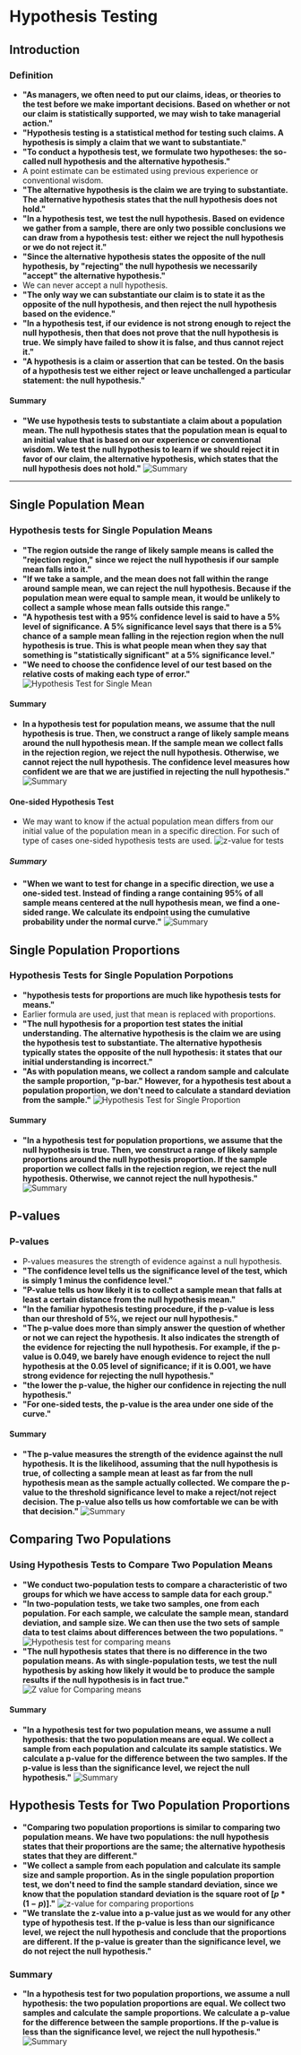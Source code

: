 # Hypothesis Testing

## Introduction

### Definition

- **"As managers, we often need to put our claims, ideas, or theories to the test before we make important decisions. Based on whether or not our claim is statistically supported, we may wish to take managerial action."**
- **"Hypothesis testing is a statistical method for testing such claims. A hypothesis is simply a claim that we want to substantiate."**
- **"To conduct a hypothesis test, we formulate two hypotheses: the so-called null hypothesis and the alternative hypothesis."**
- A point estimate can be estimated using previous experience or conventional wisdom.
- **"The alternative hypothesis is the claim we are trying to substantiate. The alternative hypothesis states that the null hypothesis does not hold."**
- **"In a hypothesis test, we test the null hypothesis. Based on evidence we gather from a sample, there are only two possible conclusions we can draw from a hypothesis test: either we reject the null hypothesis or we do not reject it."**
- **"Since the alternative hypothesis states the opposite of the null hypothesis, by "rejecting" the null hypothesis we necessarily "accept" the alternative hypothesis."**
- We can never accept a null hypothesis.
- **"The only way we can substantiate our claim is to state it as the opposite of the null hypothesis, and then reject the null hypothesis based on the evidence."**
- **"In a hypothesis test, if our evidence is not strong enough to reject the null hypothesis, then that does not prove that the null hypothesis is true. We simply have failed to show it is false, and thus cannot reject it."**
- **"A hypothesis is a claim or assertion that can be tested. On the basis of a hypothesis test we either reject or leave unchallenged a particular statement: the null hypothesis."**

#### Summary

- **"We use hypothesis tests to substantiate a claim about a population mean. The null hypothesis states that the population mean is equal to an initial value that is based on our experience or conventional wisdom. We test the null hypothesis to learn if we should reject it in favor of our claim, the alternative hypothesis, which states that the null hypothesis does not hold."**
![Summary](./summary_hypothesis_testing.png)

----

## Single Population Mean

### Hypothesis tests for Single Population Means

- **"The region outside the range of likely sample means is called the "rejection region," since we reject the null hypothesis if our sample mean falls into it."**
- **"If we take a sample, and the mean does not fall within the range around sample mean, we can reject the null hypothesis. Because if the population mean were equal to sample mean, it would be unlikely to collect a sample whose mean falls outside this range."**
- **"A hypothesis test with a 95% confidence level is said to have a 5% level of significance. A 5% significance level says that there is a 5% chance of a sample mean falling in the rejection region when the null hypothesis is true. This is what people mean when they say that something is "statistically significant" at a 5% significance level."**
- **"We need to choose the confidence level of our test based on the relative costs of making each type of error."**
![Hypothesis Test for Single Mean](./hypothesis_test_for%20single_mean.png)

#### Summary

- **In a hypothesis test for population means, we assume that the null hypothesis is true. Then, we construct a range of likely sample means around the null hypothesis mean. If the sample mean we collect falls in the rejection region, we reject the null hypothesis. Otherwise, we cannot reject the null hypothesis. The confidence level measures how confident we are that we are justified in rejecting the null hypothesis."**
![Summary](./summary_hypo_test_1.png)

#### One-sided Hypothesis Test

- We may want to know if the actual population mean differs from our initial value of the population mean in a specific direction. For such of type of cases one-sided hypothesis tests are used.
![z-value for tests](./z_value_hyp_test.png)

##### Summary

- **"When we want to test for change in a specific direction, we use a one-sided test. Instead of finding a range containing 95% of all sample means centered at the null hypothesis mean, we find a one-sided range. We calculate its endpoint using the cumulative probability under the normal curve."**
![Summary](./summary_one_sided_hypo_test.png)

## Single Population Proportions

### Hypothesis Tests for Single Population Porpotions

- **"hypothesis tests for proportions are much like hypothesis tests for means."**
- Earlier formula are used, just that mean is replaced with proportions.
- **"The null hypothesis for a proportion test states the initial understanding. The alternative hypothesis is the claim we are using the hypothesis test to substantiate. The alternative hypothesis typically states the opposite of the null hypothesis: it states that our initial understanding is incorrect."**
- **"As with population means, we collect a random sample and calculate the sample proportion, "p-bar." However, for a hypothesis test about a population proportion, we don't need to calculate a standard deviation from the sample."**
![Hypothesis Test for Single Proportion](./hypothesis_test_for_single_proportion.png)

#### Summary

- **"In a hypothesis test for population proportions, we assume that the null hypothesis is true. Then, we construct a range of likely sample proportions around the null hypothesis proportion. If the sample proportion we collect falls in the rejection region, we reject the null hypothesis. Otherwise, we cannot reject the null hypothesis."**
![Summary](./summary_hypothesis_test_proportions.png)

## P-values

### P-values

- P-values measures the strength of evidence against a null hypothesis.
- **"The confidence level tells us the significance level of the test, which is simply 1 minus the confidence level."**
- **"P-value tells us how likely it is to collect a sample mean that falls at least a certain distance from the null hypothesis mean."**
- **"In the familiar hypothesis testing procedure, if the p-value is less than our threshold of 5%, we reject our null hypothesis."**
- **"The p-value does more than simply answer the question of whether or not we can reject the hypothesis. It also indicates the strength of the evidence for rejecting the null hypothesis. For example, if the p-value is 0.049, we barely have enough evidence to reject the null hypothesis at the 0.05 level of significance; if it is 0.001, we have strong evidence for rejecting the null hypothesis."**
- **"the lower the p-value, the higher our confidence in rejecting the null hypothesis."**
- **"For one-sided tests, the p-value is the area under one side of the curve."**

#### Summary

- **"The p-value measures the strength of the evidence against the null hypothesis. It is the likelihood, assuming that the null hypothesis is true, of collecting a sample mean at least as far from the null hypothesis mean as the sample actually collected. We compare the p-value to the threshold significance level to make a reject/not reject decision. The p-value also tells us how comfortable we can be with that decision."**
![Summary](./summary_p_value.png)

## Comparing Two Populations

### Using Hypothesis Tests to Compare Two Population Means

- **"We conduct two-population tests to compare a characteristic of two groups for which we have access to sample data for each group."**
- **"In two-population tests, we take two samples, one from each population. For each sample, we calculate the sample mean, standard deviation, and sample size. We can then use the two sets of sample data to test claims about differences between the two populations. "**
![Hypothesis test for comparing means](./comparing_means.png)
- **"The null hypothesis states that there is no difference in the two population means. As with single-population tests, we test the null hypothesis by asking how likely it would be to produce the sample results if the null hypothesis is in fact true."**
![Z value for Comparing means](./z_value_for_comparing_means.png)

#### Summary

- **"In a hypothesis test for two population means, we assume a null hypothesis: that the two population means are equal. We collect a sample from each population and calculate its sample statistics. We calculate a p-value for the difference between the two samples. If the p-value is less than the significance level, we reject the null hypothesis."**
![Summary](./summary_comparing_means.png)

## Hypothesis Tests for Two Population Proportions

- **"Comparing two population proportions is similar to comparing two population means. We have two populations: the null hypothesis states that their proportions are the same; the alternative hypothesis states that they are different."**
- **"We collect a sample from each population and calculate its sample size and sample proportion. As in the single population proportion test, we don't need to find the sample standard deviation, since we know that the population standard deviation is the square root of $[p*(1 - p)].$"**
![z-value for comparing proportions](./z_value_for_comparing_proportions.png)
- **"We translate the z-value into a p-value just as we would for any other type of hypothesis test. If the p-value is less than our significance level, we reject the null hypothesis and conclude that the proportions are different. If the p-value is greater than the significance level, we do not reject the null hypothesis."**

### Summary

- **"In a hypothesis test for two population proportions, we assume a null hypothesis: the two population proportions are equal. We collect two samples and calculate the sample proportions. We calculate a p-value for the difference between the sample proportions. If the p-value is less than the significance level, we reject the null hypothesis."**
![Summary](./summary_comparing_proportions.png)

